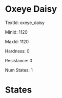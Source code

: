# Oxeye Daisy

TextId: oxeye_daisy

MinId: 1120

MaxId: 1120

Hardness: 0

Resistance: 0


Num States: 1

# States
```

```